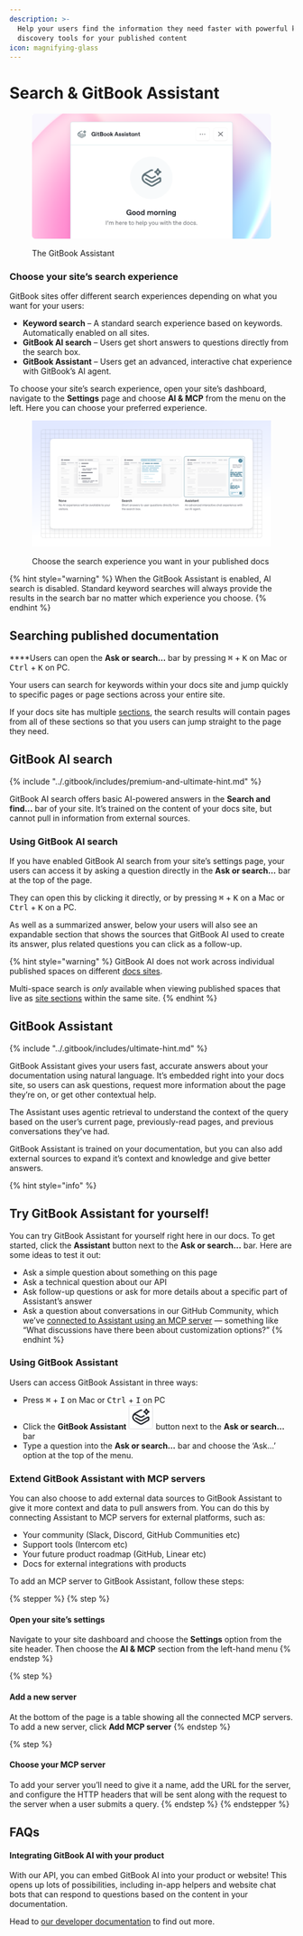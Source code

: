 ```yaml
---
description: >-
  Help your users find the information they need faster with powerful knowledge
  discovery tools for your published content
icon: magnifying-glass
---
```


# Search & GitBook Assistant

<figure><img src="../.gitbook/assets/23_07_25_gitbook_assistant.svg" alt="GitBook Assistant"><figcaption><p>The GitBook Assistant</p></figcaption></figure>

### Choose your site’s search experience

GitBook sites offer different search experiences depending on what you want for your users:

* **Keyword search** – A standard search experience based on keywords. Automatically enabled on all sites.
* **GitBook AI search** – Users get short answers to questions directly from the search box.
* **GitBook Assistant** – Users get an advanced, interactive chat experience with GitBook’s AI agent.

To choose your site’s search experience, open your site’s dashboard, navigate to the **Settings** page and choose **AI & MCP** from the menu on the left. Here you can choose your preferred experience.

<figure><img src="../.gitbook/assets/29_07_25_search_ai.svg" alt=""><figcaption><p>Choose the search experience you want in your published docs</p></figcaption></figure>

{% hint style="warning" %}
When the GitBook Assistant is enabled, AI search is disabled. Standard keyword searches will always provide the results in the search bar no matter which experience you choose.
{% endhint %}

## Searching published documentation

**​**Users can open the **Ask or search…** bar by pressing <kbd>⌘</kbd> + <kbd>K</kbd> on Mac or <kbd>Ctrl</kbd> + <kbd>K</kbd> on PC.

Your users can search for keywords within your docs site and jump quickly to specific pages or page sections across your entire site.

If your docs site has multiple [sections](site-structure/site-sections.md), the search results will contain pages from all of these sections so that you users can jump straight to the page they need.

## GitBook AI search

{% include "../.gitbook/includes/premium-and-ultimate-hint.md" %}

GitBook AI search offers basic AI-powered answers in the **Search and find…** bar of your site. It’s trained on the content of your docs site, but cannot pull in information from external sources.&#x20;

### Using GitBook AI search

If you have enabled GitBook AI search from your site’s settings page, your users can access it by asking a question directly in the **Ask or search…** bar at the top of the page.

They can open this by clicking it directly, or by pressing <kbd>⌘</kbd> + <kbd>K</kbd> on a Mac or <kbd>Ctrl</kbd> + <kbd>K</kbd> on a PC.

As well as a summarized answer, below your users will also see an expandable section that shows the sources that GitBook AI used to create its answer, plus related questions you can click as a follow-up.

{% hint style="warning" %}
GitBook AI does not work across individual published spaces on different [docs sites](publish-a-docs-site/).

Multi-space search is _only_ available when viewing published spaces that live as [site sections](site-structure/site-sections.md) within the same site.&#x20;
{% endhint %}

## GitBook Assistant

{% include "../.gitbook/includes/ultimate-hint.md" %}

GitBook Assistant gives your users fast, accurate answers about your documentation using natural language. It’s embedded right into your docs site, so users can ask questions, request more information about the page they’re on, or get other contextual help.

The Assistant uses agentic retrieval to understand the context of the query based on the user’s current page, previously-read pages, and previous conversations they’ve had.&#x20;

GitBook Assistant is trained on your documentation, but you can also add external sources to expand it’s context and knowledge and give better answers.

{% hint style="info" %}
## Try GitBook Assistant for yourself!

You can try GitBook Assistant for yourself right here in our docs. To get started, click the **Assistant** button next to the **Ask or search…** bar. Here are some ideas to test it out:

* Ask  a simple question about something on this page
* Ask a technical question about our API
* Ask follow-up questions or ask for more details about a specific part of Assistant’s answer
* Ask a question about conversations in our GitHub Community, which we’ve [connected to Assistant using an MCP server](search-and-gitbook-assistant.md#how-do-i-use-gitbook-ai) — something like “What discussions have there been about customization options?”
{% endhint %}

### Using GitBook Assistant <a href="#how-do-i-use-gitbook-ai" id="how-do-i-use-gitbook-ai"></a>

Users can access GitBook Assistant in three ways:

* Press <kbd>⌘</kbd> + <kbd>I</kbd> on Mac or <kbd>Ctrl</kbd> + <kbd>I</kbd> on PC
* Click the **GitBook Assistant** <picture><source srcset="../.gitbook/assets/gitbook-assistant-dark.svg" media="(prefers-color-scheme: dark)"><img src="../.gitbook/assets/gitbook-assistant.svg" alt=""></picture> button next to the **Ask or search…** bar
* Type a question into the **Ask or search…** bar and choose the ‘Ask…’ option at the top of the menu.

### Extend GitBook Assistant with MCP servers

You can also choose to add external data sources to GitBook Assistant to give it more context and data to pull answers from. You can do this by connecting Assistant to MCP servers for external platforms, such as:

* Your community (Slack, Discord, GitHub Communities etc)
* Support tools (Intercom etc)
* Your future product roadmap (GitHub, Linear etc)
* Docs for external integrations with products

To add an MCP server to GitBook Assistant, follow these steps:

{% stepper %}
{% step %}
#### Open your site’s settings

Navigate to your site dashboard and choose the **Settings** option from the site header. Then choose the **AI & MCP** section from the left-hand menu
{% endstep %}

{% step %}
#### Add a new server

At the bottom of the page is a table showing all the connected MCP servers. To add a new server, click **Add MCP server**
{% endstep %}

{% step %}
#### Choose your MCP server

To add your server you’ll need to give it a name, add the URL for the server, and configure the HTTP headers that will be sent along with the request to the server when a user submits a query.
{% endstep %}
{% endstepper %}

## FAQs

#### Integrating GitBook AI with your product

With our API, you can embed GitBook AI into your product or website! This opens up lots of possibilities, including in-app helpers and website chat bots that can respond to questions based on the content in your documentation.

Head to [our developer documentation](https://docs.gitbook.com/developers/gitbook-api/api-reference/docs-sites/site-ai-ask#post-orgs-organizationid-sites-siteid-ask) to find out more.

